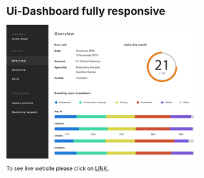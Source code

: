 # Ui-Dashboard fully responsive


![Ui-Dashboard](Screenshot.png)

To see live website please click on [LINK.](https://williamsilvaw07.github.io/Alpha-sportsbar/)
